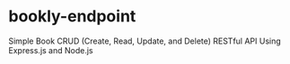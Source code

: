 # bookly-endpoint
Simple Book CRUD (Create, Read, Update, and Delete) RESTful API Using Express.js and Node.js




